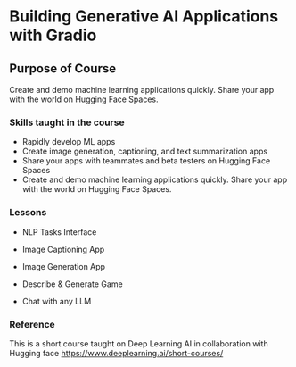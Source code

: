 # Building Generative AI Applications with Gradio

## Purpose of Course
Create and demo machine learning applications quickly. Share your app with the world on Hugging Face Spaces.

### Skills taught in the course
- Rapidly develop ML apps
- Create image generation, captioning, and text summarization apps
- Share your apps with teammates and beta testers on Hugging Face Spaces
- Create and demo machine learning applications quickly. Share your app with the world on Hugging Face Spaces.


### Lessons 

- NLP Tasks Interface

- Image Captioning App

- Image Generation App

- Describe & Generate Game

- Chat with any LLM

### Reference 

This is a short course taught on Deep Learning AI in collaboration with Hugging face 
https://www.deeplearning.ai/short-courses/
